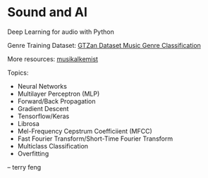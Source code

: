 # Sound and AI

Deep Learning for audio with Python

Genre Training Dataset: [GTZan Dataset Music Genre Classification](https://www.kaggle.com/andradaolteanu/gtzan-dataset-music-genre-classification)

More resources: [musikalkemist](https://github.com/musikalkemist/DeepLearningForAudioWithPython)

Topics:

- Neural Networks
- Multilayer Perceptron (MLP)
- Forward/Back Propagation
- Gradient Descent
- Tensorflow/Keras
- Librosa
- Mel-Frequency Cepstrum Coefficiient (MFCC)
- Fast Fourier Transform/Short-Time Fourier Transform
- Multiclass Classification
- Overfitting

&ndash; terry feng
